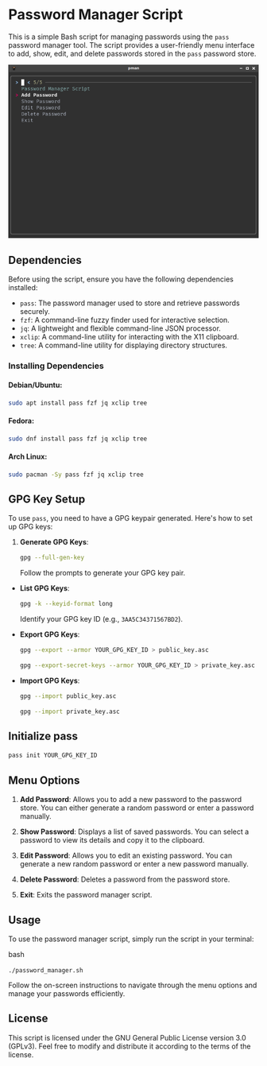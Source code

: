 # Password Manager Script

This is a simple Bash script for managing passwords using the `pass` password manager tool. The script provides a user-friendly menu interface to add, show, edit, and delete passwords stored in the `pass` password store.

![](capture.png)

## Dependencies

Before using the script, ensure you have the following dependencies installed:

- `pass`: The password manager used to store and retrieve passwords securely.
- `fzf`: A command-line fuzzy finder used for interactive selection.
- `jq`: A lightweight and flexible command-line JSON processor.
- `xclip`: A command-line utility for interacting with the X11 clipboard.
- `tree`: A command-line utility for displaying directory structures.

### Installing Dependencies

#### Debian/Ubuntu:

```bash
sudo apt install pass fzf jq xclip tree
```

#### Fedora:

```bash
sudo dnf install pass fzf jq xclip tree
```

#### Arch Linux:

```bash
sudo pacman -Sy pass fzf jq xclip tree
```

## GPG Key Setup

To use `pass`, you need to have a GPG keypair generated. Here's how to set up GPG keys:

1. **Generate GPG Keys**:
   
   ```bash
   gpg --full-gen-key
   ```
   
   Follow the prompts to generate your GPG key pair.
- **List GPG Keys**:
  
  ```bash
  gpg -k --keyid-format long
  ```
  
  Identify your GPG key ID (e.g., `3AA5C34371567BD2`).

- **Export GPG Keys**:
  
  ```bash
  gpg --export --armor YOUR_GPG_KEY_ID > public_key.asc
  ```
  
  ```bash
  gpg --export-secret-keys --armor YOUR_GPG_KEY_ID > private_key.asc
  ```

- **Import GPG Keys**:
  
  ```bash
  gpg --import public_key.asc
  ```
  
  ```bash
  gpg --import private_key.asc
  ```

## Initialize pass

```bash
pass init YOUR_GPG_KEY_ID
```

## Menu Options

1. **Add Password**: Allows you to add a new password to the password store. You can either generate a random password or enter a password manually.

2. **Show Password**: Displays a list of saved passwords. You can select a password to view its details and copy it to the clipboard.

3. **Edit Password**: Allows you to edit an existing password. You can generate a new random password or enter a new password manually.

4. **Delete Password**: Deletes a password from the password store.

5. **Exit**: Exits the password manager script.

## Usage

To use the password manager script, simply run the script in your terminal:

bash

`./password_manager.sh`

Follow the on-screen instructions to navigate through the menu options and manage your passwords efficiently.

## License

This script is licensed under the GNU General Public License version 3.0 (GPLv3). Feel free to modify and distribute it according to the terms of the license.
